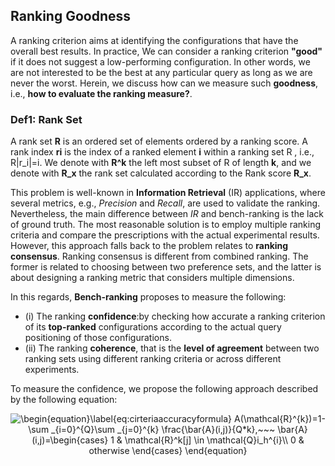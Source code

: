 ## Ranking Goodness

A ranking criterion aims at identifying the configurations that have the overall best results. In practice, We can consider a ranking criterion **"good"** if it does not suggest a low-performing configuration. In other words, we are not interested to be the best at any particular query as long as we are never the worst. Herein, we discuss how can we measure such **goodness**, i.e., **how to evaluate the ranking measure?**.

### Def1: Rank Set
A rank set **R** is an ordered set of elements ordered by a ranking score. A rank index **ri** is the index of a ranked element **i** within a ranking set R , i.e., R|r_i|=i. We denote with
**R^k** the left most subset of R of length **k**, and we denote with **R_x** the rank set calculated according to the Rank score **R_x**. 

This problem is well-known in **Information Retrieval** (IR) applications, where several metrics, e.g., *Precision* and *Recall*, are used to validate the ranking. Nevertheless, the main difference between *IR* and bench-ranking is the lack of ground truth. The most reasonable solution is to employ multiple ranking criteria and compare the prescriptions with the actual experimental results. 
However, this approach falls back to the problem relates to **ranking consensus**. Ranking consensus is different from combined ranking. The former is related to choosing between two preference sets, and the latter is about designing a ranking metric that considers multiple dimensions.


In this regards, **Bench-ranking** proposes to measure the following:

- (i) The ranking **confidence**:by checking how accurate a ranking criterion of its **top-ranked** configurations according to the actual query positioning of those configurations. 
- (ii) The ranking **coherence**, that is the **level of agreement** between two ranking sets using different ranking criteria or across different experiments.


To measure the confidence, we propose the following approach described by the following equation:

<div style="text-align:center"> <img src="https://latex.codecogs.com/gif.latex?\begin{equation}\label{eq:cirteriaaccuracyformula}&space;A(\mathcal{R}^{k})=1-\sum&space;_{i=0}^{Q}\sum&space;_{j=0}^{k}&space;\frac{\bar{A}(i,j)}{Q*k},~~~&space;\bar{A}(i,j)=\begin{cases}&space;1&space;&&space;\mathcal{R}^k[j]&space;\in&space;\mathcal{Q}i_h^{i}\\&space;0&space;&&space;otherwise&space;\end{cases}&space;\end{equation}" title="\begin{equation}\label{eq:cirteriaaccuracyformula} A(\mathcal{R}^{k})=1-\sum _{i=0}^{Q}\sum _{j=0}^{k} \frac{\bar{A}(i,j)}{Q*k},~~~ \bar{A}(i,j)=\begin{cases} 1 & \mathcal{R}^k[j] \in \mathcal{Q}i_h^{i}\\ 0 & otherwise \end{cases} \end{equation}" /> </div>
